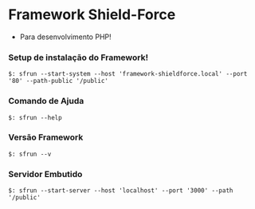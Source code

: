 # Framework Shield-Force
- Para desenvolvimento PHP!


### Setup de instalação do Framework!

```
$: sfrun --start-system --host 'framework-shieldforce.local' --port '80' --path-public '/public'
```

### Comando de Ajuda

```
$: sfrun --help
```

### Versão Framework

```
$: sfrun --v
```

### Servidor Embutido

```
$: sfrun --start-server --host 'localhost' --port '3000' --path '/public'
```